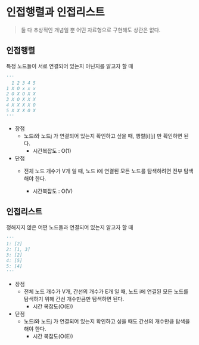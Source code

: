 # 인접행렬과 인접리스트

> 둘 다 추상적인 개념일 뿐 어떤 자료형으로 구현해도 상관은 없다.

## 인접행렬

특정 노드들이 서로 연결되어 있는지 아닌지를 알고자 할 때

```python
'''
  1 2 3 4 5
1 X O x x x
2 O X O X X
3 X O X X X
4 X X X X O
5 X X X O X
'''
```

- 장점
  - 노드i와 노드j 가 연결되어 있는지 확인하고 싶을 때, 행렬\[i][j] 만 확인하면 된다. 
    - 시간복잡도 : O(1)
- 단점
  - 전체 노드 개수가 V개 일 때, 노드 i에 연결된 모든 노드를 탐색하려면 전부 탐색해야 한다.
    
    - 시간복잡도 : O(V)
    
    

## 인접리스트

정해지지 않은 어떤 노드들과 연결되어 있는지 알고자 할 때

```python
'''
1: [2]
2: [1, 3]
3: [2]
4: [5]
5: [4]
'''
```

- 장점
  - 전체 노드 개수가 V개, 간선의 개수가 E개 일 때, 노드 i에 연결된 모든 노드를 탐색하기 위해 간선 개수만큼만 탐색하면 된다.
    - 시간 복잡도(O(E))
- 단점 
  - 노드i와 노드j 가 연결되어 있는지 확인하고 싶을 때도 간선의 개수만큼 탐색을 해야 한다.
    - 시간 복잡도(O(E))



